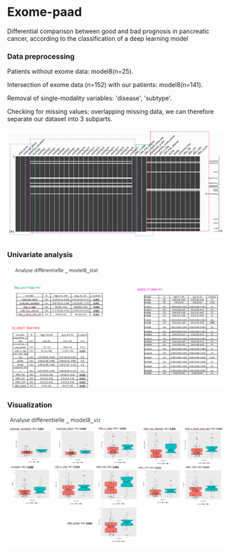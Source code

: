 # Exome-paad
Differential comparison between good and bad prognosis in pancreatic cancer, according to the classification of a deep learning model

### Data preprocessing 

Patients without exome data: model8(n=25).

Intersection of exome data (n=152) with our patients: model8(n=141).

Removal of single-modality variables: 'disease', 'subtype'.

Checking for missing values: overlapping missing data, we can therefore separate our dataset into 3 subparts.

![Image of aciduino on protoboard](https://github.com/dinaOuahbi/Exome-paad/blob/main/results/exome_missing_data.PNG)

### Univariate analysis

![Image of aciduino on protoboard](https://github.com/dinaOuahbi/Exome-paad/blob/main/results/differential_analysis.PNG)

### Visualization 

![Image of aciduino on protoboard](https://github.com/dinaOuahbi/Exome-paad/blob/main/results/differential_analysis_visualization.PNG)
